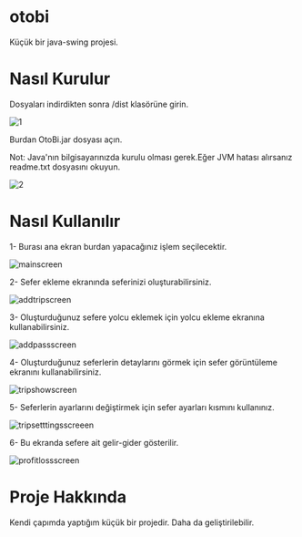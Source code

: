 # otobi
Küçük bir java-swing projesi.

# Nasıl Kurulur

  Dosyaları indirdikten sonra /dist klasörüne girin.
  
 ![1](https://user-images.githubusercontent.com/89478740/163714929-38bba6f4-dd85-4874-8386-0b6e71f7332c.png)
  
  Burdan OtoBi.jar dosyası açın.
  
  Not: Java'nın bilgisayarınızda kurulu olması gerek.Eğer JVM hatası alırsanız readme.txt dosyasını okuyun.
  
![2](https://user-images.githubusercontent.com/89478740/163714930-896bcc42-cd6b-4f47-b5e4-0b44dbf47a6f.png)

 # Nasıl Kullanılır
1- Burası ana ekran burdan yapacağınız işlem seçilecektir.
 
![mainscreen](https://user-images.githubusercontent.com/89478740/163715107-0c54ea63-c2ea-4939-a35f-a403973d70aa.png)

2- Sefer ekleme ekranında seferinizi oluşturabilirsiniz.
 
![addtripscreen](https://user-images.githubusercontent.com/89478740/163715156-69767883-1583-4cd2-ae5a-a4465446e42e.png)

3- Oluşturduğunuz sefere yolcu eklemek için yolcu ekleme ekranına kullanabilirsiniz.
 
![addpassscreen](https://user-images.githubusercontent.com/89478740/163715224-71c6e5db-f4b7-4f0e-a6ba-84a129b8d174.png)
 
4- Oluşturduğunuz seferlerin detaylarını görmek için sefer görüntüleme ekranını kullanabilirsiniz.
 
![tripshowscreen](https://user-images.githubusercontent.com/89478740/163715279-af0ab18b-e085-4e68-be8a-0f54ed532d97.png)

5- Seferlerin ayarlarını değiştirmek için sefer ayarları kısmını kullanınız.

![tripsetttingsscreeen](https://user-images.githubusercontent.com/89478740/163715334-583db050-f034-453b-9102-dadc8ef76656.png)

6- Bu ekranda sefere ait gelir-gider gösterilir.

![profitlossscreen](https://user-images.githubusercontent.com/89478740/163715754-d87cb143-73fc-4c73-b277-936690033b65.png)

 # Proje Hakkında
 Kendi çapımda yaptığım küçük bir projedir. Daha da geliştirilebilir. 
